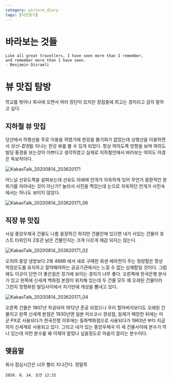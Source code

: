 ```yaml
---
category: picture_diary
tags: [사진일기]
---
```


# 바라보는 것들

```
Like all great travellers, I have seen more than I remember, 
and remember more than I have seen.
- Benjamin Disraeli
```

# 뷰 맛집 탐방
학교를 벗어나 회사에 오면서 여러 장단이 있지만 장점중에 최고는 경치라고 감히 말하고 싶다. 

## 지하철 뷰 맛집

당산에서 하행선을 주로 이용을 하였기에 한강을 볼기회가 없었는데 상행선을 이용하면서 *당산-합정*을 지나는  한강 뷰를 볼 수 있게 되었다. 항상 여의도쪽 방향을 보며 여의도 빌딩 풍경을 보는것이 이쁘다고 생각하였고 실제로 지하철안에서 바라보는 여의도 야경은 독보적이다.

![KakaoTalk_20200814_203620171](https://user-images.githubusercontent.com/48311488/90301212-6743fd80-ded9-11ea-820b-ebcd77517e94.jpg)



 어느날 선유도쪽을 살펴보는데 선유도 아래에 안개가 자욱하게 있어 무언가 몽환적인 분위기를 자아내는 것이 아닌가? 놀라서 사진을 찍었는데 눈으로 자욱하던 안개가 사진속에서는 하나도 보이지 않았다.



![KakaoTalk_20200814_203620171_06](https://user-images.githubusercontent.com/48311488/90301214-6b701b00-ded9-11ea-9290-256c76dde112.jpg)



## 직장 뷰 맛집
사실 중앙우체국 건물도 나름 웅장하긴 하지만 건물안에 있으면 내가 서있는 건물이 포스트 타워인지 2호관 낡은 건물인지는 크게 다르게 체감 되지는 않는다. 



![KakaoTalk_20200814_203620171_02](https://user-images.githubusercontent.com/48311488/90301219-7165fc00-ded9-11ea-80fa-e323f088ac28.jpg)



오히려 중앙 냉방보다 2북 468B 에서 새로 구매한 휘센 에어컨이 주는 청량함은 항상 적정온도를 유지하고 절약해야하는 공공기관에서는 느낄 수 없는 상쾌함일 것이다. 그럼에도 이곳이 단연 더 좋은점은 창가에 보이는 경치가 너무 좋다. 오른쪽에 한국은행 본사가 있고 왼쪽에 신세계 백화점 본점이 위치해 있는데 두 건물 모두 꽤 오래된 건물이라 그런지 정형화된 빌딩사이에서 자기만에 개성을 뽐내고 있다. 

![KakaoTalk_20200814_203620171_04](https://user-images.githubusercontent.com/48311488/90301222-7a56cd80-ded9-11ea-98a8-91e55dafec66.jpg)

오른쪽 건물은 1907년 착공되어 1912년 준공 되었으니 우리 할아버지보다도 오래된 건물이고 왼쪽 신세계 본점은 1930년엔 일본 미쓰코시 경성점, 일제가 패망한 뒤에는 미군 PX로 사용되다가 한국전쟁 이후에는 동화백화점으로 사용되다가 1963년 부터 지금까지 신세계로 사용되고 있다. 그리고 내가 있는 중앙우체국 이 세 건물사이에 분수가 하나 있는데 저런 분수를 왜 이제야 알았나 싶을정도로 마음이 끌리는 분수이다.

## 맺음말

회사 점심시간은 너무 빨리 지나간다. 정말루

`2020. 8. 14. 오전 12:32`
